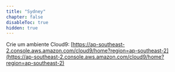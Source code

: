 ```yaml
---
title: "Sydney"
chapter: false
disableToc: true
hidden: true
---
```


Crie um ambiente Cloud9: [https://ap-southeast-2.console.aws.amazon.com/cloud9/home?region=ap-southeast-2](https://ap-southeast-2.console.aws.amazon.com/cloud9/home?region=ap-southeast-2)